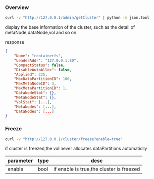 ### Overview

```bash
curl -v "http://127.0.0.1/admin/getCluster" | python -m json.tool
```

display the base information of the cluster, such as the detail of metaNode,dataNode,vol and so on.

response

``` json
{
    "Name": "containerfs",
    "LeaderAddr": "127.0.0.1:80",
    "CompactStatus": false,
    "DisableAutoAlloc": false,
    "Applied": 225,
    "MaxDataPartitionID": 100,
    "MaxMetaNodeID": 3,
    "MaxMetaPartitionID": 1,
    "DataNodeStat": {},
    "MetaNodeStat": {},
    "VolStat": [...],
    "MetaNodes": [...],
    "DataNodes": [...]
}
```

### Freeze

```bash
curl -v "http://127.0.0.1/cluster/freeze?enable=true"
```

if cluster is freezed,the vol never allocates dataPartitions automaticlly

|parameter | type | desc|
|---|---|---|
|enable|bool|if enable is true,the cluster is freezed